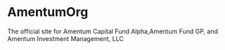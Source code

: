 # AmentumOrg


The official site for Amentum Capital Fund Alpha,Amentum Fund GP, and Amentum Investment Management, LLC
